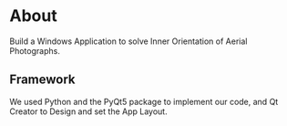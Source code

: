 # About

Build a Windows Application to solve Inner Orientation of Aerial Photographs.

## Framework
We used Python and the PyQt5 package to implement our code, and Qt Creator to Design and set the App Layout.
